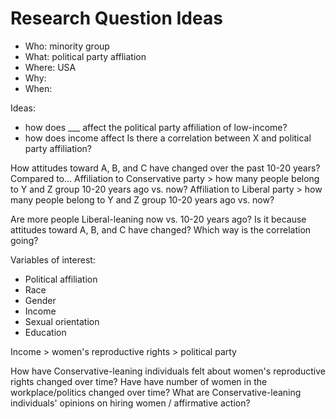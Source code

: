 # Research Question Ideas

- Who: minority group
- What: political party affliation
- Where: USA
- Why: 
- When: 

Ideas:
- how does ___ affect the political party affiliation of low-income?
- how does income affect 
Is there a correlation between X and political party affiliation?

How attitudes toward A, B, and C have changed over the past 10-20 years?
Compared to...
Affiliation to Conservative party > how many people belong to Y and Z group 10-20 years ago vs. now?
Affiliation to Liberal party > how many people belong to Y and Z group 10-20 years ago vs. now?

Are more people Liberal-leaning now vs. 10-20 years ago? Is it because attitudes toward A, B, and C have changed? Which way is the correlation going?

Variables of interest:
- Political affiliation
- Race
- Gender
- Income
- Sexual orientation
- Education

Income > women's reproductive rights > political party

How have Conservative-leaning individuals felt about women's reproductive rights changed over time?
Have have number of women in the workplace/politics changed over time?
What are Conservative-leaning individuals' opinions on hiring women / affirmative action?
